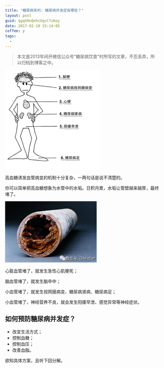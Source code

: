 ```yaml
---
title: "糖尿病系列: 糖尿病并发症有哪些？"
layout: post
guid: qgqVHuQohcUqcC7vboy
date: 2017-02-10 15:14:05
coffee: y
tags:
  - 
---
```


> 本文是2013年间开微信公众号"糖尿病饮食"时所写的文章，不忍丢弃，所以归档到博客之中。

![](/media/files/2017-02-10-diabetes-complications-1.png)

高血糖诱发血管病变的机制十分复杂，一两句话是说不清楚的。

你可以简单把高血糖想象为水管中的水垢。日积月累，水垢让管壁越来越厚，最终堵了。

![](/media/files/2017-02-10-diabetes-complications-2.jpg)


心脏血管堵了，就发生急性心肌梗死；

脑血管堵了，就发生脑卒中；

小血管堵了，就发生视网膜病变、糖尿病肾病、糖尿病足；

小血管堵了，神经营养不良，就会发生阳痿早泄、感觉异常等神经症状。


## 如何预防糖尿病并发症？

- 改变生活方式；
- 控制血糖；
- 控制血压；
- 改善血脂。

欲知具体方案，且听下回分解。
